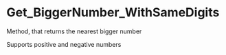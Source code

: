 # Get_BiggerNumber_WithSameDigits
Method, that returns the nearest bigger number

Supports positive and negative numbers
